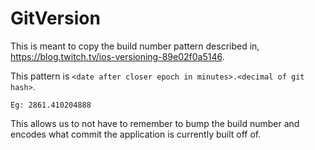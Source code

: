 # GitVersion

This is meant to copy the build number pattern described in, https://blog.twitch.tv/ios-versioning-89e02f0a5146.

This pattern is `<date after closer epoch in minutes>.<decimal of git hash>`.

```text
Eg: 2861.410204888
```

This allows us to not have to remember to bump the build number and encodes what commit the application is currently built off of.